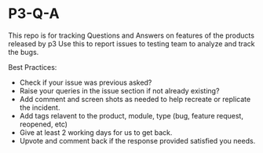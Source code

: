 # P3-Q-A
This repo is for tracking Questions and Answers on features of the products released by p3
Use this to report issues to testing team to analyze and track the bugs. 

Best Practices:
- Check if your issue was previous asked?
- Raise your queries in the issue section if not already existing?
- Add comment and screen shots as needed to help recreate or replicate the incident.
- Add tags relavent to the product, module, type (bug, feature request, reopened, etc)
- Give at least 2 working days for us to get back.
- Upvote and comment back if the response provided satisfied you needs.
